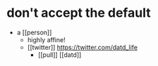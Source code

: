 # don't accept the default

- a [[person]]
  - highly affine!
  - [[twitter]] https://twitter.com/datd_life
    - [[pull]] [[datd]]

